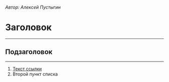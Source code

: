 *Автор: Алексей Пустыгин*

# Заголовок

---
## Подзаголовок

---
    
1. [Текст ссылки](https://ya.ru/ "Yandex")
2. Второй пункт списка
